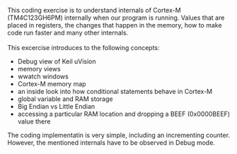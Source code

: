 This coding exercise is to understand internals of Cortex-M (TM4C123GH6PM) internally when our program is running. Values that are placed in registers, the changes that happen in the memory, how to make code run faster and many other internals.</br></br>
This excercise introduces to the following concepts: 
- Debug view of Keil uVision
- memory views
- wwatch windows
- Cortex-M memory map
- an inside look into how conditional statements behave in Cortex-M
- global variable and RAM storage
- Big Endian vs Little Endian
- accessing a particular RAM location and dropping a BEEF (0x0000BEEF) value there

The coding implementatin is very simple, including an incrementing counter. However, the mentioned internals have to be observed in Debug mode.
